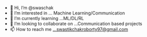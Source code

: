 - 👋 Hi, I’m @swaschak
- 👀 I’m interested in ... Machine Learning/Communication
- 🌱 I’m currently learning ...ML/DL/RL
- 💞️ I’m looking to collaborate on ...Communication based projects
- 📫 How to reach me ...swastikchakroborty97@gmail.com

<!---
swaschak/swaschak is a ✨ special ✨ repository because its `README.md` (this file) appears on your GitHub profile.
You can click the Preview link to take a look at your changes.
--->
